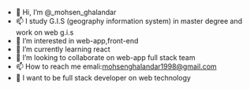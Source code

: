 - 👋 Hi, I’m @_mohsen_ghalandar
- 📫 I study G.I.S (geography information system) in master degree and work on web g.i.s
- 👀 I’m interested in web-app,front-end
- 🌱 I’m currently learning react
- 💞️ I’m looking to collaborate on web-app full stack team
- 📫 How to reach me emali:mohsenghalandar1998@gmail.com
- 🎯 I want to be full stack developer on web technology

<!---
mohsenghalandar/mohsenghalandar is a ✨ special ✨ repository because its `README.md` (this file) appears on your GitHub profile.
You can click the Preview link to take a look at your changes.
--->
